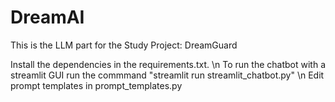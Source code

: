 # DreamAI
This is the LLM part for the Study Project: DreamGuard

Install the dependencies in the requirements.txt. \n
To run the chatbot with a streamlit GUI run the commmand "streamlit run streamlit_chatbot.py" \n
Edit prompt templates in prompt_templates.py
